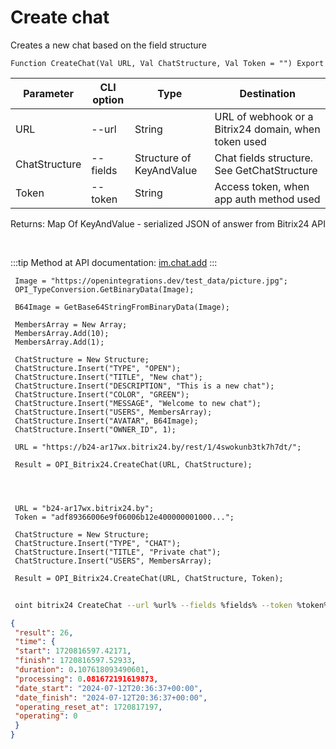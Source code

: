 ﻿---
sidebar_position: 1
---

# Create chat
 Creates a new chat based on the field structure



`Function CreateChat(Val URL, Val ChatStructure, Val Token = "") Export`

 | Parameter | CLI option | Type | Destination |
 |-|-|-|-|
 | URL | --url | String | URL of webhook or a Bitrix24 domain, when token used |
 | ChatStructure | --fields | Structure of KeyAndValue | Chat fields structure. See GetChatStructure |
 | Token | --token | String | Access token, when app auth method used |

 
 Returns: Map Of KeyAndValue - serialized JSON of answer from Bitrix24 API

<br/>

:::tip
Method at API documentation: [im.chat.add](https://dev.1c-bitrix.ru/learning/course/?COURSE_ID=93&LESSON_ID=12093)
:::
<br/>


```bsl title="Code example"
 Image = "https://openintegrations.dev/test_data/picture.jpg";
 OPI_TypeConversion.GetBinaryData(Image);
 
 B64Image = GetBase64StringFromBinaryData(Image);
 
 MembersArray = New Array;
 MembersArray.Add(10);
 MembersArray.Add(1);
 
 ChatStructure = New Structure;
 ChatStructure.Insert("TYPE", "OPEN");
 ChatStructure.Insert("TITLE", "New chat");
 ChatStructure.Insert("DESCRIPTION", "This is a new chat");
 ChatStructure.Insert("COLOR", "GREEN");
 ChatStructure.Insert("MESSAGE", "Welcome to new chat");
 ChatStructure.Insert("USERS", MembersArray);
 ChatStructure.Insert("AVATAR", B64Image);
 ChatStructure.Insert("OWNER_ID", 1);
 
 URL = "https://b24-ar17wx.bitrix24.by/rest/1/4swokunb3tk7h7dt/";
 
 Result = OPI_Bitrix24.CreateChat(URL, ChatStructure);
 
 
 
 
 URL = "b24-ar17wx.bitrix24.by";
 Token = "adf89366006e9f06006b12e400000001000...";
 
 ChatStructure = New Structure;
 ChatStructure.Insert("TYPE", "CHAT");
 ChatStructure.Insert("TITLE", "Private chat");
 ChatStructure.Insert("USERS", MembersArray);
 
 Result = OPI_Bitrix24.CreateChat(URL, ChatStructure, Token);
```
	


```sh title="CLI command example"
 
 oint bitrix24 CreateChat --url %url% --fields %fields% --token %token%

```

```json title="Result"
{
 "result": 26,
 "time": {
 "start": 1720816597.42171,
 "finish": 1720816597.52933,
 "duration": 0.107618093490601,
 "processing": 0.081672191619873,
 "date_start": "2024-07-12T20:36:37+00:00",
 "date_finish": "2024-07-12T20:36:37+00:00",
 "operating_reset_at": 1720817197,
 "operating": 0
 }
}
```
